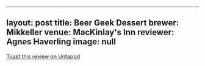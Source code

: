 
---
layout: post
title:  Beer Geek Dessert
brewer: Mikkeller
venue: MacKinlay's Inn
reviewer: Agnes Haverling
image: null
---


[Toast this review on Untappd](https://untappd.com/user/StoutEmpire/checkin/848038909)
